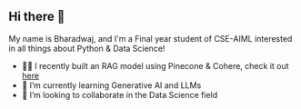 ## Hi there 👋

My name is Bharadwaj, and I'm a Final year student of CSE-AIML interested in all things about Python & Data Science!

- 👨‍💻 I recently built an RAG model using Pinecone & Cohere, check it out [here](https://github.com/DVSRBharadwaj/RAG-using-Pinecone-and-Cohere)
- 🌱 I’m currently learning Generative AI and LLMs
- 👯 I’m looking to collaborate in the Data Science field

<!--
**DVSRBharadwaj/DVSRBharadwaj** is a ✨ _special_ ✨ repository because its `README.md` (this file) appears on your GitHub profile.

Here are some ideas to get you started:

- 🔭 I’m currently working on ...
- 🌱 I’m currently learning ...
- 👯 I’m looking to collaborate on ...
- 🤔 I’m looking for help with ...
- 💬 Ask me about ...
- 📫 How to reach me: ...
- 😄 Pronouns: ...
- ⚡ Fun fact: ...
-->
